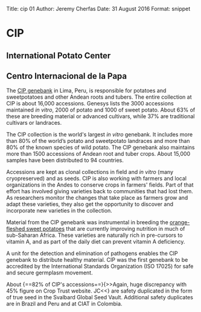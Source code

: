 Title:   cip 01
Author: Jeremy Cherfas
Date:   31 August 2016
Format: snippet

# CIP
## International Potato Center
## Centro Internacional de la Papa

The [CIP genebank][cipotato] in Lima, Peru, is responsible for potatoes and sweetpotatoes and other Andean roots and tubers. The entire collection at CIP is about 16,000 accessions. Genesys lists the 3000 accessions maintained *in vitro*, 2000 of potato and 1000 of sweet potato. About 63% of these are breeding material or advanced cultivars, while 37% are traditional cultivars or landraces.

The CIP collection is the world's largest *in vitro* genebank. It includes more than 80% of the world’s potato and sweetpotato landraces and more than 80% of the known species of wild potato. The CIP genebank also maintains more than 1500 accessions of Andean root and tuber crops. About 15,000 samples have been distributed to 94 countries.

Accessions are kept as clonal collections in field and *in vitro* (many cryopreserved) and as seeds. CIP is also working with farmers and local organizations in the Andes to conserve crops in farmers' fields. Part of that effort has involved giving varieties back to communities that had lost them. As researchers monitor the changes that take place as farmers grow and adapt these varieties, they also get the opportunity to discover and incorporate new varieties in the collection.

Material from the CIP genebank was instrumental in breeding the [orange-fleshed sweet potatoes][cipotato 2] that are currently improving nutrition in much of sub-Saharan Africa. These varieties are naturally rich in pre-cursors to vitamin A, and as part of the daily diet can prevent vitamin A deficiency.

A unit for the detection and elimination of pathogens enables the CIP genebank to distribute healthy material. CIP was the first genebank to be accredited by the International Standards Organization (ISO 17025) for safe and secure germplasm movement.

About {==82% of CIP's accessions==}{>>Again, huge discrepancy with 45% figure on Crop Trust website. JC<<} are safety duplicated in the form of true seed in the Svalbard Global Seed Vault. Additional safety duplicates are in Brazil and Peru and at CIAT in Colombia.

[cipotato]: http://cipotato.org/genebank
[cipotato 2]: http://cipotato.org/sweetpotato/nutrition-2/
